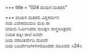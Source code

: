 +++
title = "024 ಮಯನ ಮತದಲಿ"

+++
ಮಯನ ಮತದಲಿ ವಿಶ್ವಕರ್ಮನ   
ನಯ ವಿವೇಕದಲಮಲ ಮಖ ಶಾ  
ಲೆಯನು ನಿರ್ಮಿಸಿದರು ಸುಲಕ್ಷಣ ಶಾಸ್ತ್ರಸೂತ್ರದಲಿ  
ನಿಯತ ಪತ್ನೀ ಶಾಲೆ ಜನವೇ  
ದಿಯ ವರಾಂತರ್ವೇದಿ ಮಖವೇ  
ದಿಯ ಬಹಿರ್ವೇದಿಗಳನಳವಡಿಸಿದರು ವಹಿಲದಲಿ    ॥24॥